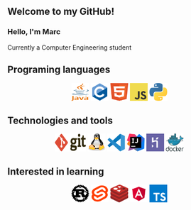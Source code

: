 ## Welcome to my GitHub!

### Hello, I'm Marc
 Currently a Computer Engineering student
 
## Programing languages
<p align="center">
	<img title="java" alt="java" src="./icons/java.svg" width="40" height="40" />
	<img title="c" alt="c" src="./icons/c.svg" width="40" height="40" />
	<img title="html" alt="html" src="./icons/html.svg" width="40" height="40"/>
	<img title="js" alt="js" src="./icons/javascript.svg" width="40" height="40"/>
	<img title="python" alt="pyhton" src="./icons/python.svg" width="40" height="40"/>
</p>

## Technologies and tools
<p align="center">
	<img title="Git" alt="Git" src="./icons/git.svg" width="70" height="40" />
	<img title="linux" alt="linux" src="./icons/linux-tux.svg" width="40" height="40"/>
	<img title="vscode" alt="vscode" src="./icons/vscode.svg" width="40" height="40"/>
	<img title="intellij" alt="intellij" src="./icons/intellij.svg" width="40"/>
	<img title="heroku" alt="heroku" src="./icons/heroku.svg" width="40" height="40"/>
	<img title="docker" alt="docker" src="./icons/docker.svg" width="40" height="40"/>	
</p>

## Interested in learning
<p align="center">
	<img title="rust" alt="rust" src="./icons/rust.svg" width="40" height="40" />
	<img title="svelte" alt="rust" src="./icons/svelte.svg" width="40" height="40" />
	<img title="redis" alt="redis" src="./icons/redis.svg" width="40" height="40" />
	<img title="angular" alt="angular" src="./icons/angular.svg" width="40" height="40" />
	<img title="ts" alt="ts" src="./icons/typescript.svg" width="40" height="40" />
</p>
